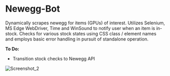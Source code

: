 # Newegg-Bot
Dynamically scrapes newegg for items (GPUs) of interest.
Utilizes Selenium, MS Edge WebDriver, Time and WinSound to notify user when an item is in-stock.
Checks for various stock states using CSS class / element names and employs basic error handling in pursuit of standalone operation.

**To Do:**
- Transition stock checks to Newegg API

![Screenshot_2](https://user-images.githubusercontent.com/3127698/143278788-d45784bb-0728-42bb-bc65-7cde90026817.png)
